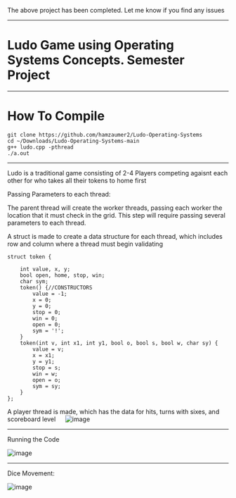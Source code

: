 The above project has been completed. Let me know if you find any issues

***********************************************************************************************************************************

# Ludo Game using Operating Systems Concepts. Semester Project
__________________________________________________________________________________________________________________________________

# How To Compile

    git clone https://github.com/hamzaumer2/Ludo-Operating-Systems
    cd ~/Downloads/Ludo-Operating-Systems-main
    g++ ludo.cpp -pthread
    ./a.out
    
 ************************************************************************************************************************************
 
 
 Ludo is a traditional game consisting of 2-4 Players competing agaisnt each other for who takes all their tokens to home first
 
 Passing Parameters to each thread:

The parent thread will create the worker threads, passing each worker the location that it must check in the grid. This step will require passing several parameters to each thread.

A struct is made to create a data structure for each thread, which includes row and column where a thread must begin validating


    struct token {

        int value, x, y;
        bool open, home, stop, win;
        char sym;
        token() {//CONSTRUCTORS
            value = -1;
            x = 0;
            y = 0;
            stop = 0;
            win = 0;
            open = 0;
            sym = '!';
        }
        token(int v, int x1, int y1, bool o, bool s, bool w, char sy) {
            value = v;
            x = x1;
            y = y1;
            stop = s;
            win = w;
            open = o;
            sym = sy;
        }
    };


A player thread is made, which has the data for hits, turns with sixes, and scoreboard level
 
![image](https://user-images.githubusercontent.com/71342062/169860257-e94fa5c5-cad1-4069-9c44-1507caed862b.png)

--------------------------------------------------------------------------------------------------------------------------------------------


Running the Code

![image](https://user-images.githubusercontent.com/71342062/169882406-414544ff-9e4e-49a8-aa1d-25ebc2af3c8e.png)

______________________________________________________________________________________________________________________________________________

Dice Movement:

![image](https://user-images.githubusercontent.com/71342062/169882610-3844aedf-9007-4324-ab6d-e29d757f6a19.png)
